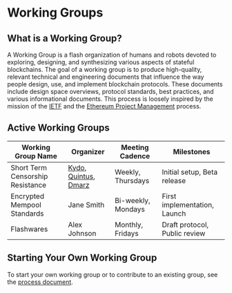# Working Groups

## What is a Working Group?

A Working Group is a flash organization of humans and robots devoted to exploring, designing, and synthesizing various aspects of stateful blockchains. The goal of a working group is to produce high-quality, relevant technical and engineering documents that influence the way people design, use, and implement blockchain protocols. These documents include design space overviews, protocol standards, best practices, and various informational documents. This process is loosely inspired by the mission of the [IETF](https://www.ietf.org/about/introduction/#mission) and the [Ethereum Project Management](https://github.com/ethereum/pm) process.

## Active Working Groups

| Working Group Name | Organizer       | Meeting Cadence    | Milestones                     |
|--------------------|-----------------|--------------------|--------------------------------|
| Short Term Censorship Resistance | [Kydo](https://x.com/0xkydo), [Quintus](https://x.com/0xQuintus), [Dmarz](https://x.com/DistributedMarz)        | Weekly, Thursdays  | Initial setup, Beta release    |
| Encrypted Mempool Standards                | Jane Smith      | Bi-weekly, Mondays | First implementation, Launch   |
| Flashwares                | Alex Johnson    | Monthly, Fridays   | Draft protocol, Public review  |

## Starting Your Own Working Group
To start your own working group or to contribute to an existing group, see the [process document](process.md).